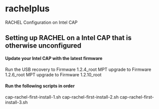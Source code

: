 # rachelplus
RACHEL Configuration on Intel CAP

## Setting up RACHEL on a Intel CAP that is otherwise unconfigured 

#### Update your Intel CAP with the latest firmware
Run the USB recovery to Firmware 1.2.4_root
MPT upgrade to Firmware 1.2.6_root
MPT upgrade to Firmware 1.2.10_root

#### Run the following scripts in order
cap-rachel-first-install-1.sh
cap-rachel-first-install-2.sh
cap-rachel-first-install-3.sh
